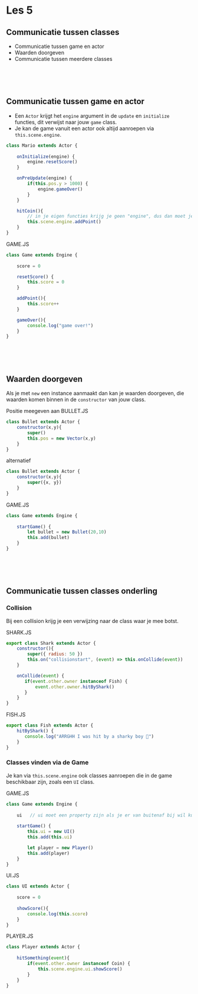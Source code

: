 # Les 5

## Communicatie tussen classes

  - Communicatie tussen game en actor
  - Waarden doorgeven
  - Communicatie tussen meerdere classes

<Br>
<Br>
<Br>


## Communicatie tussen game en actor

- Een `Actor` krijgt het `engine` argument in de `update` en `initialize` functies, dit verwijst naar jouw `game` class. 
- Je kan de game vanuit een actor ook altijd aanroepen via `this.scene.engine`.

```javascript
class Mario extends Actor {
    
    onInitialize(engine) {       
        engine.resetScore()
    }

    onPreUpdate(engine) {       
        if(this.pos.y > 1000) {
            engine.gameOver()
        }
    }

    hitCoin(){
        // in je eigen functies krijg je geen "engine", dus dan moet je "this.scene.engine" gebruiken.
        this.scene.engine.addPoint()
    }
}
```
GAME.JS

```javascript
class Game extends Engine {
    
    score = 0

    resetScore() {       
        this.score = 0
    }

    addPoint(){
        this.score++
    }

    gameOver(){
        console.log("game over!")
    }
}
```

<Br>
<Br>
<Br>


## Waarden doorgeven

Als je met `new` een instance aanmaakt dan kan je waarden doorgeven, die waarden komen binnen in de `constructor` van jouw class.

Positie meegeven aan BULLET.JS

```js
class Bullet extends Actor {
    constructor(x,y){
        super()
        this.pos = new Vector(x,y)
    }
}
```
alternatief
```js
class Bullet extends Actor {
    constructor(x,y){
        super({x, y})
    }
}
```
GAME.JS

```javascript
class Game extends Engine {
    
    startGame() {       
        let bullet = new Bullet(20,10)
        this.add(bullet)
    }
}
```


<Br>
<Br>
<Br>

## Communicatie tussen classes onderling

### Collision

Bij een collision krijg je een verwijzing naar de class waar je mee botst.

SHARK.JS
```js
export class Shark extends Actor {
    constructor(){
        super({ radius: 50 })
        this.on("collisionstart", (event) => this.onCollide(event))
    }

    onCollide(event) {
       if(event.other.owner instanceof Fish) {
           event.other.owner.hitByShark()
       }
    }
}
```
FISH.JS
```js
export class Fish extends Actor {
    hitByShark() {
       console.log("ARRGHH I was hit by a sharky boy 🦈")
    }
}
```

### Classes vinden via de Game

Je kan via `this.scene.engine` ook classes aanroepen die in de game beschikbaar zijn, zoals een `UI` class.

GAME.JS

```javascript
class Game extends Engine {
    
    ui   // ui moet een property zijn als je er van buitenaf bij wil kunnen
    
    startGame() {       
        this.ui = new UI()
        this.add(this.ui)

        let player = new Player()
        this.add(player)
    }
}
```
UI.JS
```javascript
class UI extends Actor {
    
    score = 0
    
    showScore(){
        console.log(this.score)
    }
}
```
PLAYER.JS
```javascript
class Player extends Actor {
    
    hitSomething(event){
        if(event.other.owner instanceof Coin) {
            this.scene.engine.ui.showScore()
        }
    }
}
```